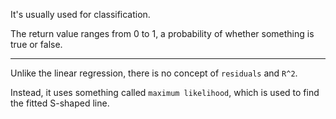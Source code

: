 It's usually used for classification.

The return value ranges from 0 to 1, a probability of whether something is true or false.

---

Unlike the linear regression, there is no concept of `residuals` and `R^2`.

Instead, it uses something called `maximum likelihood`, which is used to find the fitted S-shaped line.
